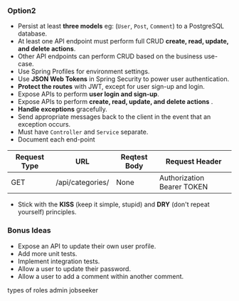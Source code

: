 ### Option2

- Persist at least **three models** eg: (`User`, `Post`, `Comment`) to a PostgreSQL database.
- At least one API endpoint must perform full CRUD **create, read, update, and delete actions**.
- Other API endpoints can perform CRUD based on the business use-case.
- Use Spring Profiles for environment settings.
- Use  **JSON Web Tokens** in Spring Security to power user authentication.
- **Protect the routes** with JWT, except for user sign-up and login.
- Expose APIs to perform **user login and sign-up**.
- Expose APIs to perform **create, read, update, and delete actions** .
- **Handle exceptions** gracefully.
- Send appropriate messages back to the client in the event that an exception occurs.
- Must have `Controller` and  `Service` separate.
- Document each end-point

| Request Type | URL| Reqtest Body | Request Header |
|--|--|--|--|
| GET | /api/categories/ | None | Authorization Bearer TOKEN

- Stick with the **KISS** (keep it simple, stupid) and **DRY** (don't repeat yourself) principles.

### Bonus Ideas
- Expose an API to update their own user profile.
- Add more unit tests.
- Implement integration tests.
- Allow a user to update their password.
- Allow a user to add a comment within another comment.

types of roles
admin
jobseeker
